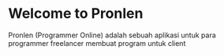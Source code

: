 # Welcome to Pronlen

Pronlen (Programmer Online) adalah sebuah aplikasi untuk para programmer freelancer membuat program untuk client